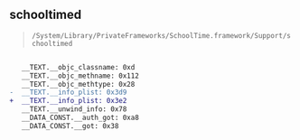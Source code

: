 ## schooltimed

> `/System/Library/PrivateFrameworks/SchoolTime.framework/Support/schooltimed`

```diff

   __TEXT.__objc_classname: 0xd
   __TEXT.__objc_methname: 0x112
   __TEXT.__objc_methtype: 0x28
-  __TEXT.__info_plist: 0x3d9
+  __TEXT.__info_plist: 0x3e2
   __TEXT.__unwind_info: 0x78
   __DATA_CONST.__auth_got: 0xa8
   __DATA_CONST.__got: 0x38

```
